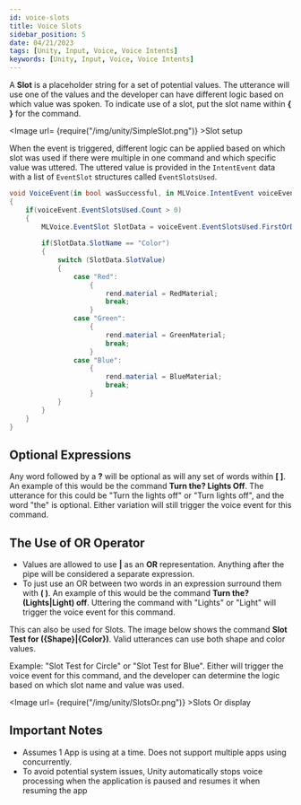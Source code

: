 ```yaml
---
id: voice-slots
title: Voice Slots
sidebar_position: 5
date: 04/21/2023
tags: [Unity, Input, Voice, Voice Intents]
keywords: [Unity, Input, Voice, Voice Intents]
---
```


A **Slot** is a placeholder string for a set of potential values. The utterance will use one of the values and the developer can have different logic based on which value was spoken. To indicate use of a slot, put the slot name within **{ }** for the command.

<Image url= {require("/img/unity/SimpleSlot.png")} >Slot setup</Image>

When the event is triggered, different logic can be applied based on which slot was used if there were multiple in one command and which specific value was uttered. The uttered value is provided in the `IntentEvent` data with a list of `EventSlot` structures called `EventSlotsUsed`.

```csharp
void VoiceEvent(in bool wasSuccessful, in MLVoice.IntentEvent voiceEvent)
{
    if(voiceEvent.EventSlotsUsed.Count > 0)
    {
        MLVoice.EventSlot SlotData = voiceEvent.EventSlotsUsed.FirstOrDefault(s => s.SlotName == "Color");
       
        if(SlotData.SlotName == "Color")
        {
            switch (SlotData.SlotValue)
            {
                case "Red":
                    {
                        rend.material = RedMaterial;
                        break;
                    }
                case "Green":
                    {
                        rend.material = GreenMaterial;
                        break;
                    }
                case "Blue":
                    {
                        rend.material = BlueMaterial;
                        break;
                    }
            }
        }
    }
}

```

## Optional Expressions

Any word followed by a **?** will be optional as will any set of words within **[ ]**. An example of this would be the command **Turn the? Lights Off**. The utterance for this could be "Turn the lights off" or "Turn lights off", and the word "the" is optional. Either variation will still trigger the voice event for this command.

## The Use of OR Operator

- Values are allowed to use **|** as an **OR** representation. Anything after the pipe will be considered a separate expression.
- To just use an OR between two words in an expression surround them with **( )**. An example of this would be the command **Turn the? (Lights|Light) off**. Uttering the command with "Lights" or "Light" will trigger the voice event for this command.

This can also be used for Slots. The image below shows the command **Slot Test for ({Shape}|{Color})**. Valid utterances can use both shape and color values.

Example: "Slot Test for Circle" or "Slot Test for Blue". Either will trigger the voice event for this command, and the developer can determine the logic based on which slot name and value was used.

<Image url= {require("/img/unity/SlotsOr.png")} >Slots Or display</Image>

## Important Notes

- Assumes 1 App is using at a time. Does not support multiple apps using concurrently.
- To avoid potential system issues, Unity automatically stops  voice processing when the application is paused and resumes it when resuming the app
